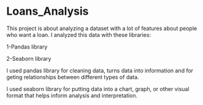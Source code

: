 # Loans_Analysis
This project is about analyzing a dataset with a lot of features about people who want a loan. I analyzed this data with these libraries:

1-Pandas library

2-Seaborn library

I used pandas library for cleaning data, turns data into information and for geting relationships between different types of data.

I used seaborn library for putting data into a chart, graph, or other visual format that helps inform analysis and interpretation.

